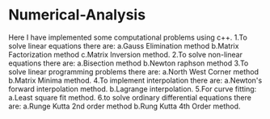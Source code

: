 # Numerical-Analysis
Here I have implemented some computational problems using c++.
1.To solve linear equations there are:
  a.Gauss Elimination method
  b.Matrix Factorization method
  c.Matrix Inversion method.
2.To solve non-linear equations there are:
  a.Bisection method
  b.Newton raphson method
3.To solve linear programming problems there are:
  a.North West Corner method
  b.Matrix Minima method.
4.To implement interpolation there are:
  a.Newton's forward interpolation method.
  b.Lagrange interpolation.
5.For curve fitting:
  a.Least square fit method.
6.to solve ordinary differential equations there are:
  a.Runge Kutta 2nd order method
  b.Rung Kutta 4th Order method.
